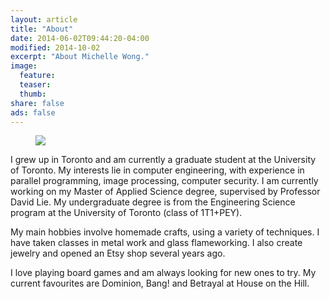 ```yaml
---
layout: article
title: "About"
date: 2014-06-02T09:44:20-04:00
modified: 2014-10-02
excerpt: "About Michelle Wong."
image:
  feature: 
  teaser:
  thumb:
share: false
ads: false
---
```


<figure>
	<img src="{{ site.url }}/images/profile-wide.jpg">
</figure>

I grew up in Toronto and am currently a graduate student at the University of Toronto. My interests lie in computer engineering,
with experience in parallel programming, image processing, computer security.  I am currently working on my Master of Applied
Science degree, supervised by Professor David Lie. My undergraduate degree is from the Engineering Science program at the 
University of Toronto (class of 1T1+PEY).  

My main hobbies involve homemade crafts, using a variety of techniques.  I have taken classes in metal work and glass flameworking. 
I also create jewelry and opened an Etsy shop several years ago.  

I love playing board games and am always looking for new ones to try.  My current favourites are Dominion, Bang! and Betrayal
at House on the Hill.

